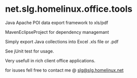 # net.slg.homelinux.office.tools
Java Apache POI data export framework to xls/pdf

MavenEclipseProject for dependency managemant


Simply export Java collections into Excel .xls file or .pdf

See jUnit test for usage.

Very usefull in rich client office applications.


for isuses fell free to contact me @ slg@slg.homelinux.net
